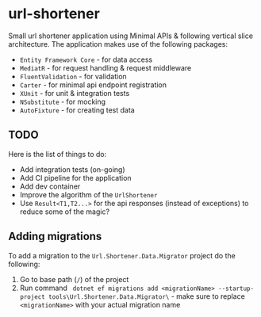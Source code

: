 # url-shortener
Small url shortener application using Minimal APIs & following vertical slice architecture. 
The application makes use of the following packages:
- `Entity Framework Core` - for data access
- `MediatR` - for request handling & request middleware
- `FluentValidation` - for validation
- `Carter` - for minimal api endpoint registration
- `XUnit` - for unit & integration tests
- `NSubstitute` - for mocking
- `AutoFixture` - for creating test data

## TODO
Here is the list of things to do:
- Add integration tests (on-going)
- Add CI pipeline for the application
- Add dev container
- Improve the algorithm of the `UrlShortener`
- Use `Result<T1,T2...>` for the api responses (instead of exceptions) to reduce some of the magic?

## Adding migrations
To add a migration to the `Url.Shortener.Data.Migrator` project do the following:
1. Go to base path (`/`) of the project
2. Run command ` dotnet ef migrations add <migrationName> --startup-project tools\Url.Shortener.Data.Migrator\` - make sure to replace `<migrationName>` with your actual migration name